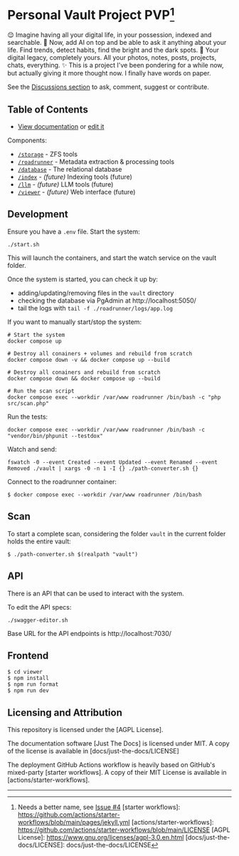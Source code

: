 # Personal Vault Project PVP[^1]

😌 Imagine having all your digital life, in your possession, indexed and searchable.
🤖 Now, add AI on top and be able to ask it anything about your life. Find trends, detect habits, find the bright and the dark spots.
🧳 Your digital legacy, completely yours. All your photos, notes, posts, projects, chats, everything.
✨ This is a project I've been pondering for a while now, but actually giving it more thought now. I finally have words on paper.

See the [Discussions section](https://github.com/dlucian/pvp/discussions) to ask, comment, suggest or contribute.

## Table of Contents

- [View documentation](https://dlucian.github.io/pvp/) or [edit it](/docs)

Components:
- [`/storage`](storage/) - ZFS tools
- [`/roadrunner`](roadrunner/) - Metadata extraction & processing tools
- [`/database`](database/) - The relational database
- [`/index`](index/) - _(future)_ Indexing tools (future)
- [`/llm`](llm/) - _(future)_ LLM tools (future)
- [`/viewer`](/viewer) - _(future)_ Web interface (future)

## Development

Ensure you have a `.env` file. Start the system:

```shell
./start.sh
```

This will launch the containers, and start the watch service on the vault folder.

Once the system is started, you can check it up by:

- adding/updating/removing files in the `vault` directory
- checking the database via PgAdmin at http://localhost:5050/
- tail the logs with `tail -f ./roadrunner/logs/app.log`

If you want to manually start/stop the system:

```shell
# Start the system
docker compose up

# Destroy all conainers + volumes and rebuild from scratch
docker compose down -v && docker compose up --build

# Destroy all conainers and rebuild from scratch
docker compose down && docker compose up --build

# Run the scan script
docker compose exec --workdir /var/www roadrunner /bin/bash -c "php src/scan.php"
```

Run the tests:

```shell
docker compose exec --workdir /var/www roadrunner /bin/bash -c "vendor/bin/phpunit --testdox"
```

Watch and send:

```
fswatch -0 --event Created --event Updated --event Renamed --event Removed ./vault | xargs -0 -n 1 -I {} ./path-converter.sh {}
```

Connect to the roadrunner container:

```shell
$ docker compose exec --workdir /var/www roadrunner /bin/bash
```

## Scan

To start a complete scan, considering the folder `vault` in the current folder holds the entire vault:

```shell
$ ./path-converter.sh $(realpath "vault")
```

## API

There is an API that can be used to interact with the system.

To edit the API specs:

```shell
./swagger-editor.sh
```

Base URL for the API endpoints is http://localhost:7030/

## Frontend

```shell
$ cd viewer
$ npm install
$ npm run format
$ npm run dev
```

## Licensing and Attribution

This repository is licensed under the [AGPL License].

The documentation software [Just The Docs] is licensed under MIT. A copy of the license is available in [docs/just-the-docs/LICENSE]

The deployment GitHub Actions workflow is heavily based on GitHub's mixed-party [starter workflows]. A copy of their MIT License is available in [actions/starter-workflows].

----
[^1]: Needs a better name, see [Issue #4](https://github.com/dlucian/pvp/issues/4)
[starter workflows]: https://github.com/actions/starter-workflows/blob/main/pages/jekyll.yml
[actions/starter-workflows]: https://github.com/actions/starter-workflows/blob/main/LICENSE
[AGPL License]: https://www.gnu.org/licenses/agpl-3.0.en.html
[docs/just-the-docs/LICENSE]: docs/just-the-docs/LICENSE
